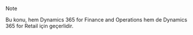 > [!NOTE]
> Bu konu, hem Dynamics 365 for Finance and Operations hem de Dynamics 365 for Retail için geçerlidir. 